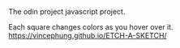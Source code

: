The odin project javascript project.

Each square changes colors as you hover over it.
https://vincephung.github.io/ETCH-A-SKETCH/
